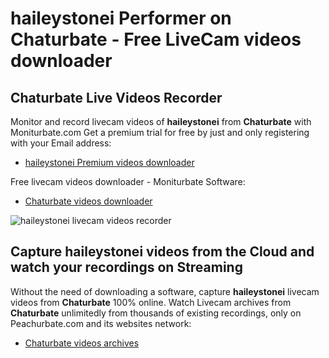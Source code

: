 # haileystonei Performer on Chaturbate - Free LiveCam videos downloader

## Chaturbate Live Videos Recorder

Monitor and record livecam videos of **haileystonei** from **Chaturbate** with Moniturbate.com
Get a premium trial for free by just and only registering with your Email address:
* [haileystonei Premium videos downloader](https://moniturbate.com/request-demo-licence-key.html)

Free livecam videos downloader - Moniturbate Software:
* [Chaturbate videos downloader](https://moniturbate.com/moniturbate-download-software.html)

![haileystonei livecam videos recorder](https://peachurnet.com/templates/moniturbate-software.png)


## Capture haileystonei videos from the Cloud and watch your recordings on Streaming

Without the need of downloading a software, capture **haileystonei** livecam videos from **Chaturbate** 100% online.
Watch Livecam archives from **Chaturbate** unlimitedly from thousands of existing recordings, only on Peachurbate.com and its websites network:
* [Chaturbate videos archives](https://peachurnet.com/)